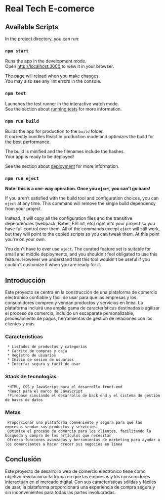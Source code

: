 # Real Tech E-comerce

## Available Scripts

In the project directory, you can run:

### `npm start`

Runs the app in the development mode.\
Open [http://localhost:3000](http://localhost:3000) to view it in your browser.

The page will reload when you make changes.\
You may also see any lint errors in the console.

### `npm test`

Launches the test runner in the interactive watch mode.\
See the section about [running tests](https://facebook.github.io/create-react-app/docs/running-tests) for more information.

### `npm run build`

Builds the app for production to the `build` folder.\
It correctly bundles React in production mode and optimizes the build for the best performance.

The build is minified and the filenames include the hashes.\
Your app is ready to be deployed!

See the section about [deployment](https://facebook.github.io/create-react-app/docs/deployment) for more information.

### `npm run eject`

**Note: this is a one-way operation. Once you `eject`, you can't go back!**

If you aren't satisfied with the build tool and configuration choices, you can `eject` at any time. This command will remove the single build dependency from your project.

Instead, it will copy all the configuration files and the transitive dependencies (webpack, Babel, ESLint, etc) right into your project so you have full control over them. All of the commands except `eject` will still work, but they will point to the copied scripts so you can tweak them. At this point you're on your own.

You don't have to ever use `eject`. The curated feature set is suitable for small and middle deployments, and you shouldn't feel obligated to use this feature. However we understand that this tool wouldn't be useful if you couldn't customize it when you are ready for it.

## Introducción

Este proyecto se centra en la construcción de una plataforma de comercio electrónico confiable y fácil de usar para que las empresas y los consumidores compren y vendan productos y servicios en línea. La plataforma incluirá una amplia gama de características destinadas a agilizar el proceso de comercio, incluido un escaparate personalizable, procesamiento de pagos, herramientas de gestión de relaciones con los clientes y más.

### Características

     * Listados de productos y categorías
     * Carrito de compras y caja
     * Registro de usuarios
     * Inicio de sesion de usuarios
     * Interfaz segura y fácil de usar

### Stack de tecnologias

     *HTML, CSS y JavaScript para el desarrollo front-end
     *React para el marco de JavaScript
     *Firebase simulando el desarrollo de back-end y el sistema de gestión de bases de datos

### Metas

     Proporcionar una plataforma conveniente y segura para que las empresas vendan sus productos y servicios.
     Optimice el proceso de comercio para los clientes, facilitando la búsqueda y compra de los artículos que necesitan
     Ofrezca funciones avanzadas y herramientas de marketing para ayudar a los comerciantes a hacer crecer sus negocios en línea

## Conclusión

Este proyecto de desarrollo web de comercio electrónico tiene como objetivo revolucionar la forma en que las empresas y los consumidores interactúan en el mercado digital. Con sus características sólidas y fáciles de usar, la plataforma proporcionará una experiencia de compra segura y sin inconvenientes para todas las partes involucradas.
